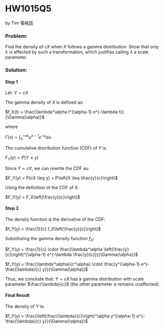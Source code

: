 # HW1015Q5

by Tim 張祐廷


### Problem:
Find the density of $cX$ when $X$ follows a gamma distribution. Show that only $\lambda$ is affected by such a transformation, which justifies calling $\lambda$ a scale parameter.

### Solution:

#### Step 1

Let:
$Y = cX$

The gamma density of $X$ is defined as:

$f_X(t) = \frac{\lambda^\alpha t^{\alpha-1} e^{-\lambda t}}{\Gamma(\alpha)}$

where

$\Gamma(x) = \int_0^{+\infty} u^{x-1} e^{-u} du$

The cumulative distribution function (CDF) of $Y$ is:

$F_Y(y) = P(Y \leq y)$

Since $Y = cX$, we can rewrite the CDF as:

$F_Y(y) = P(cX \leq y) = P\left(X \leq \frac{y}{c}\right)$

Using the definition of the CDF of $X$:

$F_Y(y) = F_X\left(\frac{y}{c}\right)$

#### Step 2

The density function is the derivative of the CDF:

$f_Y(y) = \frac{1}{c} f_X\left(\frac{y}{c}\right)$

Substituting the gamma density function $f_X$:

$f_Y(y) = \frac{1}{c} \cdot \frac{\lambda^\alpha \left(\frac{y}{c}\right)^{\alpha-1} e^{-\lambda \frac{y}{c}}}{\Gamma(\alpha)}$

$f_Y(y) = \frac{\lambda^\alpha}{c^\alpha} \cdot \frac{y^{\alpha-1} e^{-\frac{\lambda}{c} y}}{\Gamma(\alpha)}$


Thus, we conclude that:
$Y = cX$
has a gamma distribution with scale parameter $\frac{\lambda}{c}$ (the other parameter $\alpha$ remains unaffected).

#### Final Result

The density of $Y$ is:

$f_Y(y) = \frac{\left(\frac{\lambda}{c}\right)^\alpha y^{\alpha-1} e^{-\frac{\lambda}{c} y}}{\Gamma(\alpha)}$